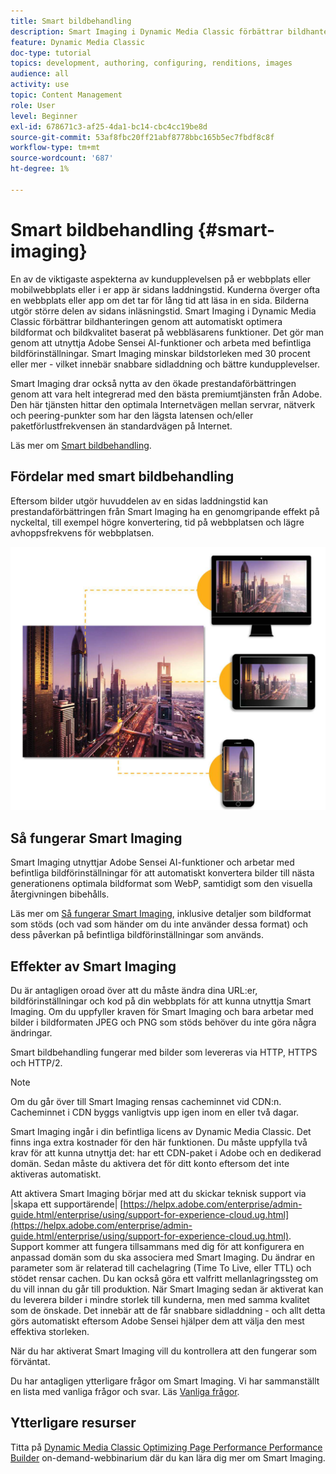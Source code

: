 ```yaml
---
title: Smart bildbehandling
description: Smart Imaging i Dynamic Media Classic förbättrar bildhanteringen genom att automatiskt optimera bildformat och bildkvalitet baserat på webbläsarens funktioner. Det gör man genom att utnyttja Adobe Sensei AI-funktioner och arbeta med befintliga bildförinställningar. Läs mer om Smart Imaging och hur ni kan använda det för att erbjuda bättre kundupplevelser genom snabbare sidladdning.
feature: Dynamic Media Classic
doc-type: tutorial
topics: development, authoring, configuring, renditions, images
audience: all
activity: use
topic: Content Management
role: User
level: Beginner
exl-id: 678671c3-af25-4da1-bc14-cbc4cc19be8d
source-git-commit: 53af8fbc20ff21abf8778bbc165b5ec7fbdf8c8f
workflow-type: tm+mt
source-wordcount: '687'
ht-degree: 1%

---
```


# Smart bildbehandling {#smart-imaging}

En av de viktigaste aspekterna av kundupplevelsen på er webbplats eller mobilwebbplats eller i er app är sidans laddningstid. Kunderna överger ofta en webbplats eller app om det tar för lång tid att läsa in en sida. Bilderna utgör större delen av sidans inläsningstid. Smart Imaging i Dynamic Media Classic förbättrar bildhanteringen genom att automatiskt optimera bildformat och bildkvalitet baserat på webbläsarens funktioner. Det gör man genom att utnyttja Adobe Sensei AI-funktioner och arbeta med befintliga bildförinställningar. Smart Imaging minskar bildstorleken med 30 procent eller mer - vilket innebär snabbare sidladdning och bättre kundupplevelser.

Smart Imaging drar också nytta av den ökade prestandaförbättringen genom att vara helt integrerad med den bästa premiumtjänsten från Adobe. Den här tjänsten hittar den optimala Internetvägen mellan servrar, nätverk och peering-punkter som har den lägsta latensen och/eller paketförlustfrekvensen än standardvägen på Internet.

Läs mer om [Smart bildbehandling](https://experienceleague.adobe.com/docs/experience-manager-65/assets/dynamic/imaging-faq.html).

## Fördelar med smart bildbehandling

Eftersom bilder utgör huvuddelen av en sidas laddningstid kan prestandaförbättringen från Smart Imaging ha en genomgripande effekt på nyckeltal, till exempel högre konvertering, tid på webbplatsen och lägre avhoppsfrekvens för webbplatsen.

![bild](assets/smart-imaging/smart-imaging-1.png)

## Så fungerar Smart Imaging

Smart Imaging utnyttjar Adobe Sensei AI-funktioner och arbetar med befintliga bildförinställningar för att automatiskt konvertera bilder till nästa generationens optimala bildformat som WebP, samtidigt som den visuella återgivningen bibehålls.

Läs mer om [Så fungerar Smart Imaging](https://experienceleague.adobe.com/docs/experience-manager-65/assets/dynamic/imaging-faq.html#how-does-smart-imaging-work), inklusive detaljer som bildformat som stöds (och vad som händer om du inte använder dessa format) och dess påverkan på befintliga bildförinställningar som används.

## Effekter av Smart Imaging

Du är antagligen oroad över att du måste ändra dina URL:er, bildförinställningar och kod på din webbplats för att kunna utnyttja Smart Imaging. Om du uppfyller kraven för Smart Imaging och bara arbetar med bilder i bildformaten JPEG och PNG som stöds behöver du inte göra några ändringar.

Smart bildbehandling fungerar med bilder som levereras via HTTP, HTTPS och HTTP/2.

>[!NOTE]
>
>Om du går över till Smart Imaging rensas cacheminnet vid CDN:n. Cacheminnet i CDN byggs vanligtvis upp igen inom en eller två dagar.

Smart Imaging ingår i din befintliga licens av Dynamic Media Classic. Det finns inga extra kostnader för den här funktionen. Du måste uppfylla två krav för att kunna utnyttja det: har ett CDN-paket i Adobe och en dedikerad domän. Sedan måste du aktivera det för ditt konto eftersom det inte aktiveras automatiskt.

Att aktivera Smart Imaging börjar med att du skickar teknisk support via |skapa ett supportärende| [https://helpx.adobe.com/enterprise/admin-guide.html/enterprise/using/support-for-experience-cloud.ug.html](https://helpx.adobe.com/enterprise/admin-guide.html/enterprise/using/support-for-experience-cloud.ug.html). Support kommer att fungera tillsammans med dig för att konfigurera en anpassad domän som du ska associera med Smart Imaging. Du ändrar en parameter som är relaterad till cachelagring (Time To Live, eller TTL) och stödet rensar cachen. Du kan också göra ett valfritt mellanlagringssteg om du vill innan du går till produktion. När Smart Imaging sedan är aktiverat kan du leverera bilder i mindre storlek till kunderna, men med samma kvalitet som de önskade. Det innebär att de får snabbare sidladdning - och allt detta görs automatiskt eftersom Adobe Sensei hjälper dem att välja den mest effektiva storleken.

När du har aktiverat Smart Imaging vill du kontrollera att den fungerar som förväntat.

Du har antagligen ytterligare frågor om Smart Imaging. Vi har sammanställt en lista med vanliga frågor och svar. Läs [Vanliga frågor](https://experienceleague.adobe.com/docs/experience-manager-65/assets/dynamic/imaging-faq.html).

## Ytterligare resurser

Titta på [Dynamic Media Classic Optimizing Page Performance Performance Builder](https://seminars.adobeconnect.com/pzc1gw0cihpv) on-demand-webbinarium där du kan lära dig mer om Smart Imaging.
